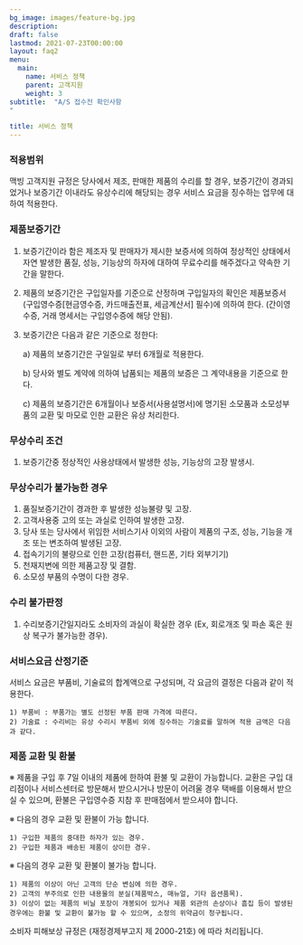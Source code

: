 ```yaml
---
bg_image: images/feature-bg.jpg
description: 
draft: false
lastmod: 2021-07-23T00:00:00
layout: faq2
menu:
  main: 
    name: 서비스 정책 
    parent: 고객지원
    weight: 3
subtitle:  "A/S 접수전 확인사항
"

title: 서비스 정책 
---
```


### 적용범위

맥빙 고객지원 규정은 당사에서 제조, 판매한 제품의 수리를 할 경우, 보증기간이 경과되었거나 보증기간 이내라도 유상수리에 해당되는 경우 서비스 요금을 징수하는 업무에 대하여 적용한다.

### 제품보증기간

1. 보증기간이라 함은 제조자 및 판매자가 제시한 보증서에 의하여 정상적인 상태에서 자연 발생한 품질, 성능, 기능상의 하자에 대하여 무료수리를 해주겠다고 약속한 기간을 말한다.

2. 제품의 보증기간은 구입일자를 기준으로 산정하며 구입일자의 확인은 제품보증서(구입영수증[현금영수증, 카드매출전표, 세금계산서] 필수)에 의하여 한다. (간이영수증, 거래 명세서는 구입영수증에 해당 안됨).

3. 보증기간은 다음과 같은 기준으로 정한다: 
      
      a) 제품의 보증기간은 구일일로 부터 6개월로 적용한다. 
      
      b) 당사와 별도 계약에 의하여 납품되는 제품의 보증은 그 계약내용을 기준으로 한다. 
      
      c) 제품의 보증기간은 6개월이나 보증서(사용설명서)에 명기된 소모품과 소모성부품의 교환 및 마모로 인한 교환은 유상 처리한다. 

### 무상수리 조건 

1) 보증기간중 정상적인 사용상태에서 발생한 성능, 기능상의 고장 발생시. 

### 무상수리가 불가능한 경우 

1) 품질보증기간이 경과한 후 발생한 성능불량 및 고장. 
2) 고객사용중 고의 또는 과실로 인하여 발생한 고장. 
3) 당사 또는 당사에서 위임한 서비스기사 이외의 사람이 제품의 구조, 성능, 기능을 개조 또는 변조하여 발생된 고장. 
4) 접속기기의 불량으로 인한 고장(컴퓨터, 핸드폰, 기타 외부기기) 
5) 천재지변에 의한 제품고장 및 결함. 
6) 소모성 부품의 수명이 다한 경우. 

### 수리 불가판정 

1) 수리보증기간일지라도 소비자의 과실이 확실한 경우 (Ex, 회로개조 및 파손 혹은 원상 복구가 불가능한 경우). 

### 서비스요금 산정기준 

서비스 요금은 부품비, 기술료의 합계액으로 구성되며, 각 요금의 결정은 다음과 같이 적용한다. 

    1) 부품비 : 부품가는 별도 선정된 부품 판매 가격에 따른다. 
    2) 기술료 : 수리비는 유상 수리시 부품비 외에 징수하는 기술료를 말하며 적용 금액은 다음과 같다. 

### 제품 교환 및 환불

※ 제품을 구입 후 7일 이내의 제품에 한하여 환불 및 교환이 가능합니다. 교환은 구입 대리점이나 서비스센터로 방문해서 받으시거나 방문이 어려울 경우 택배를 이용해서 받으실 수 있으며, 환불은 구입영수증 지참 후 판매점에서 받으셔야 합니다.

※ 다음의 경우 교환 및 환불이 가능 합니다.

    1) 구입한 제품의 중대한 하자가 있는 경우.
    2) 구입한 제품과 배송된 제품이 상이한 경우.
    
※ 다음의 경우 교환 및 환불이 불가능 합니다.

    1) 제품의 이상이 아닌 고객의 단순 변심에 의한 경우.
    2) 고객의 부주의로 인한 내용물의 분실(제품박스, 매뉴얼, 기타 옵션품목).
    3) 이상이 없는 제품의 비닐 포장이 개봉되어 있거나 제품 외관의 손상이나 흠집 등이 발생된 경우에는 환불 및 교환이 불가능 할 수 있으며, 소정의 위약금이 청구됩니다.
    
소비자 피해보상 규정은 (재정경제부고지 제 2000-21호) 에 따라 처리됩니다.